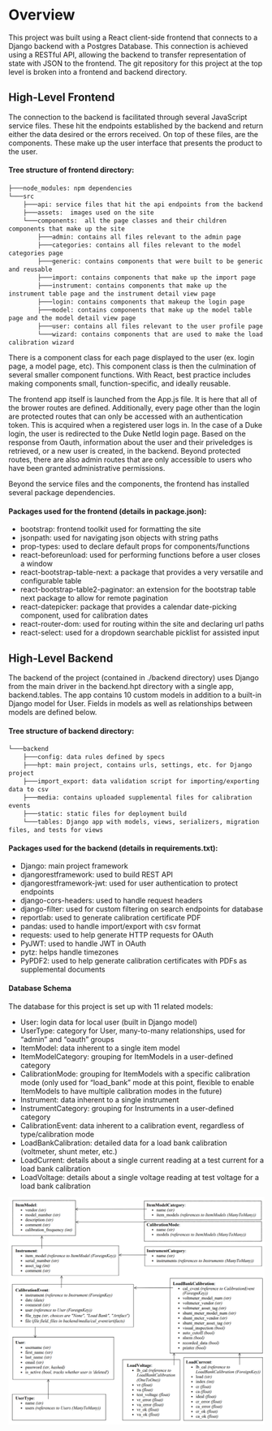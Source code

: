 # Overview
This project was built using a React client-side frontend that connects to a Django backend with a Postgres Database. This connection is achieved using a RESTful API, allowing the backend to transfer representation of state with JSON to the frontend. The git repository for this project at the top level is broken into a frontend and backend directory.

## High-Level Frontend
The connection to the backend is facilitated through several JavaScript service files. These hit the endpoints established by the backend and return either the data desired or the errors received. On top of these files, are the components. These make up the user interface that presents the product to the user. 

#### Tree structure of frontend directory:

    ├───node_modules: npm dependencies
    └───src
        ├───api: service files that hit the api endpoints from the backend
        ├───assets:  images used on the site
        └───components:  all the page classes and their children components that make up the site
            ├───admin: contains all files relevant to the admin page
            ├───categories: contains all files relevant to the model categories page
            ├───generic: contains components that were built to be generic and reusable
            ├───import: contains components that make up the import page
            ├───instrument: contains components that make up the instrument table page and the instrument detail view page
            ├───login: contains components that makeup the login page
            ├───model: contains components that make up the model table page and the model detail view page
            ├───user: contains all files relevant to the user profile page
            └───wizard: contains components that are used to make the load calibration wizard
            


There is a component class for each page displayed to the user (ex. login page, a model page, etc). This component class is then the culmination of several smaller component functions. With React, best practice includes making components small, function-specific, and ideally reusable.

The frontend app itself is launched from the App.js file. It is here that all of the brower routes are defined. Additionally, every page other than the login are protected routes that can only be accessed with an authentication token. This is acquired when a registered user logs in. In the case of a Duke login, the user is redirected to the Duke NetId login page. Based on the response from Oauth, information about the user and their priveledges is retrieved, or a new user is created, in the backend. Beyond protected routes, there are also admin routes that are only accessible to users who have been granted administrative permissions.  

Beyond the service files and the components, the frontend has installed several package dependencies. 

#### Packages used for the frontend (details in package.json):
- bootstrap: frontend toolkit used for formatting the site
- jsonpath: used for navigating json objects with string paths
- prop-types: used to declare default props for components/functions
- react-beforeunload: used for performing functions before a user closes a window
- react-bootstrap-table-next: a package that provides a very versatile and configurable table
- react-bootstrap-table2-paginator: an extension for the bootstrap table next package to allow for remote pagination
- react-datepicker: package that provides a calendar date-picking component, used for calibration dates
- react-router-dom: used for routing within the site and declaring url paths
- react-select: used for a dropdown searchable picklist for assisted input

## High-Level Backend
The backend of the project (contained in ./backend directory) uses Django from the main driver in the backend.hpt directory with a single app, backend.tables. The app contains 10 custom models in addition to a built-in Django model for User. Fields in models as well as relationships between models are defined below.

#### Tree structure of backend directory:

    └───backend
        ├───config: data rules defined by specs
        ├───hpt: main project, contains urls, settings, etc. for Django project
        ├───import_export: data validation script for importing/exporting data to csv
        ├───media: contains uploaded supplemental files for calibration events
        ├───static: static files for deployment build
        └───tables: Django app with models, views, serializers, migration files, and tests for views

#### Packages used for the backend (details in requirements.txt):
- Django: main project framework
- djangorestframework: used to build REST API
- djangorestframework-jwt: used for user authentication to protect endpoints
- django-cors-headers: used to handle request headers 
- django-filter: used for custom filtering on search endpoints for database
- reportlab: used to generate calibration certificate PDF
- pandas: used to handle import/export with csv format
- requests: used to help generate HTTP requests for OAuth
- PyJWT: used to handle JWT in OAuth
- pytz: helps handle timezones
- PyPDF2: used to help generate calibration certificates with PDFs as supplemental documents

#### Database Schema
The database for this project is set up with 11 related models:
- User: login data for local user (built in Django model)
- UserType: category for User, many-to-many relationships, used for “admin” and “oauth” groups
- ItemModel: data inherent to a single item model
- ItemModelCategory: grouping for ItemModels in a user-defined category
- CalibrationMode: grouping for ItemModels with a specific calibration mode (only used for “load_bank” mode at this point, flexible to enable ItemModels to have multiple calibration modes in the future)
- Instrument: data inherent to a single instrument
- InstrumentCategory: grouping for Instruments in a user-defined category
- CalibrationEvent: data inherent to a calibration event, regardless of type/calibration mode
- LoadBankCalibration: detailed data for a load bank calibration (voltmeter, shunt meter, etc.)
- LoadCurrent: details about a single current reading at a test current for a load bank calibration
- LoadVoltage: details about a single voltage reading at test voltage for a load bank calibration

![DB Diagram](db_diagram2.png)
